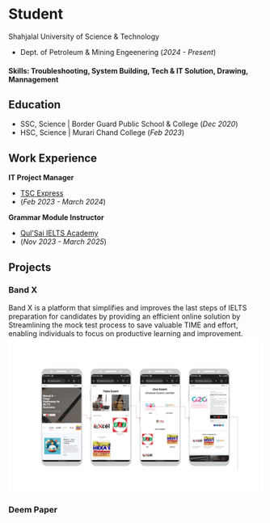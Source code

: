 # Student
Shahjalal University of Science & Technology
- Dept. of Petroleum & Mining Engeenering (_2024 - Present_)

#### Skills: Troubleshooting, System Building, Tech & IT Solution, Drawing, Mannagement

## Education
- SSC, Science | Border Guard Public School & College (_Dec 2020_)								       		
- HSC, Science | Murari Chand College (_Feb 2023_)	 			        		

## Work Experience
**IT Project Manager**
-  [TSC Express](https://www.tscexpressbd.com/)
-  (_Feb 2023 - March 2024_)

**Grammar Module Instructor**
-  [Qul'Sai IELTS Academy](https://www.facebook.com/qulsai)
-  (_Nov 2023 - March 2025_)

## Projects
### Band X
Band X is a platform that simplifies and improves the last steps of IELTS preparation for candidates by providing an efficient online solution by Streamlining the mock test process to save valuable  TIME  and effort, enabling individuals to focus on productive learning and improvement.
![Band X](/assets/img/bandx.png)

### Deem Paper



